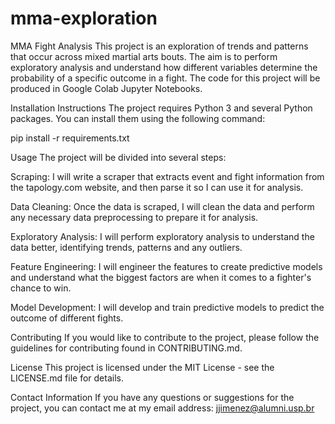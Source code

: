 # mma-exploration

MMA Fight Analysis
This project is an exploration of trends and patterns that occur across mixed martial arts bouts. The aim is to perform exploratory analysis and understand how different variables determine the probability of a specific outcome in a fight. The code for this project will be produced in Google Colab Jupyter Notebooks.


Installation Instructions
The project requires Python 3 and several Python packages. You can install them using the following command:

pip install -r requirements.txt


Usage
The project will be divided into several steps:

Scraping: I will write a scraper that extracts event and fight information from the tapology.com website, and then parse it so I can use it for analysis.

Data Cleaning: Once the data is scraped, I will clean the data and perform any necessary data preprocessing to prepare it for analysis.

Exploratory Analysis: I will perform exploratory analysis to understand the data better, identifying trends, patterns and any outliers.

Feature Engineering: I will engineer the features to create predictive models and understand what the biggest factors are when it comes to a fighter's chance to win.

Model Development: I will develop and train predictive models to predict the outcome of different fights.


Contributing
If you would like to contribute to the project, please follow the guidelines for contributing found in CONTRIBUTING.md.


License
This project is licensed under the MIT License - see the LICENSE.md file for details.


Contact Information
If you have any questions or suggestions for the project, you can contact me at my email address: jjimenez@alumni.usp.br
